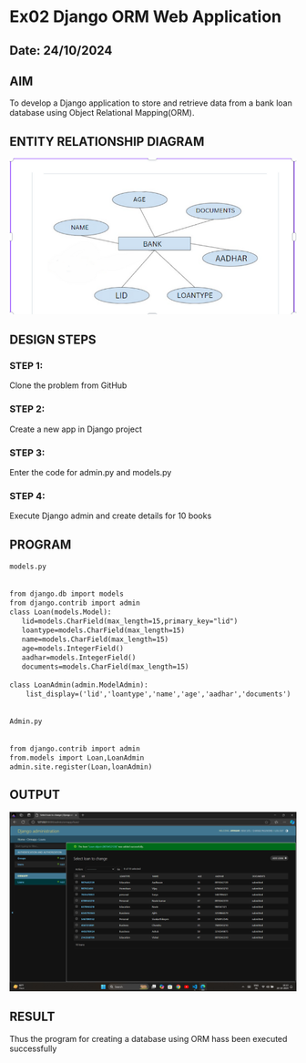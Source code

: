 # Ex02 Django ORM Web Application
## Date: 24/10/2024

## AIM
To develop a Django application to store and retrieve data from a bank loan database using Object Relational Mapping(ORM).

## ENTITY RELATIONSHIP DIAGRAM
![alt text](<Screenshot 2024-10-24 153624.png>)


## DESIGN STEPS

### STEP 1:
Clone the problem from GitHub

### STEP 2:
Create a new app in Django project

### STEP 3:
Enter the code for admin.py and models.py

### STEP 4:
Execute Django admin and create details for 10 books

## PROGRAM
```
models.py


from django.db import models
from django.contrib import admin
class Loan(models.Model):
   lid=models.CharField(max_length=15,primary_key="lid")
   loantype=models.CharField(max_length=15)
   name=models.CharField(max_length=15)
   age=models.IntegerField()
   aadhar=models.IntegerField()
   documents=models.CharField(max_length=15)

class LoanAdmin(admin.ModelAdmin):
    list_display=('lid','loantype','name','age','aadhar','documents')


Admin.py 


from django.contrib import admin
from.models import Loan,LoanAdmin
admin.site.register(Loan,loanAdmin)
```



## OUTPUT
![alt text](<Screenshot (1).png>)


## RESULT
Thus the program for creating a database using ORM hass been executed successfully
